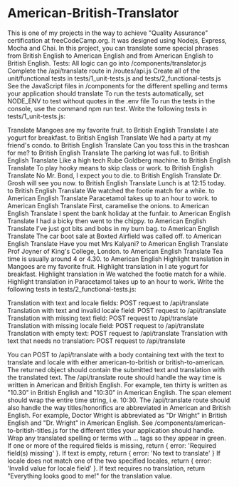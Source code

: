 # American-British-Translator
This is one of my projects in the way to achieve "Quality Assurance" certification at freeCodeCamp.org. It was designed using Nodejs, Express, Mocha and Chai. In this project, you can translate some special phrases from British English to American English and from American English to British English.
Tests:
All logic can go into /components/translator.js
Complete the /api/translate route in /routes/api.js
Create all of the unit/functional tests in tests/1_unit-tests.js and tests/2_functional-tests.js
See the JavaScript files in /components for the different spelling and terms your application should translate
To run the tests automatically, set NODE_ENV to test without quotes in the .env file
To run the tests in the console, use the command npm run test.
Write the following tests in tests/1_unit-tests.js:

Translate Mangoes are my favorite fruit. to British English
Translate I ate yogurt for breakfast. to British English
Translate We had a party at my friend's condo. to British English
Translate Can you toss this in the trashcan for me? to British English
Translate The parking lot was full. to British English
Translate Like a high tech Rube Goldberg machine. to British English
Translate To play hooky means to skip class or work. to British English
Translate No Mr. Bond, I expect you to die. to British English
Translate Dr. Grosh will see you now. to British English
Translate Lunch is at 12:15 today. to British English
Translate We watched the footie match for a while. to American English
Translate Paracetamol takes up to an hour to work. to American English
Translate First, caramelise the onions. to American English
Translate I spent the bank holiday at the funfair. to American English
Translate I had a bicky then went to the chippy. to American English
Translate I've just got bits and bobs in my bum bag. to American English
Translate The car boot sale at Boxted Airfield was called off. to American English
Translate Have you met Mrs Kalyani? to American English
Translate Prof Joyner of King's College, London. to American English
Translate Tea time is usually around 4 or 4.30. to American English
Highlight translation in Mangoes are my favorite fruit.
Highlight translation in I ate yogurt for breakfast.
Highlight translation in We watched the footie match for a while.
Highlight translation in Paracetamol takes up to an hour to work.
Write the following tests in tests/2_functional-tests.js:

Translation with text and locale fields: POST request to /api/translate
Translation with text and invalid locale field: POST request to /api/translate
Translation with missing text field: POST request to /api/translate
Translation with missing locale field: POST request to /api/translate
Translation with empty text: POST request to /api/translate
Translation with text that needs no translation: POST request to /api/translate

You can POST to /api/translate with a body containing text with the text to translate and locale with either american-to-british or british-to-american. The returned object should contain the submitted text and translation with the translated text.
The /api/translate route should handle the way time is written in American and British English. For example, ten thirty is written as "10.30" in British English and "10:30" in American English. The span element should wrap the entire time string, i.e. <span class="highlight">10:30</span>.
The /api/translate route should also handle the way titles/honorifics are abbreviated in American and British English. For example, Doctor Wright is abbreviated as "Dr Wright" in British English and "Dr. Wright" in American English. See /components/american-to-british-titles.js for the different titles your application should handle.
Wrap any translated spelling or terms with <span class="highlight">...</span> tags so they appear in green.
If one or more of the required fields is missing, return { error: 'Required field(s) missing' }.
If text is empty, return { error: 'No text to translate' }
If locale does not match one of the two specified locales, return { error: 'Invalid value for locale field' }.
If text requires no translation, return "Everything looks good to me!" for the translation value.
